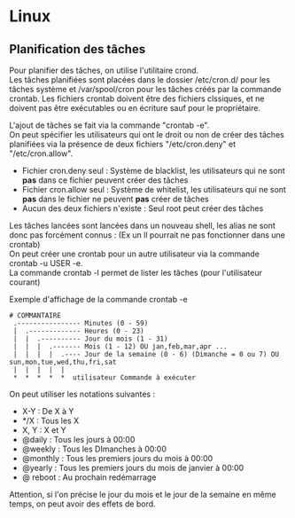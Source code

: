 # Linux

## Planification des tâches

Pour planifier des tâches, on utilise l'utilitaire crond.  
Les tâches planifiées sont placées dans le dossier /etc/cron.d/ pour les tâches système et /var/spool/cron pour les tâches créés par la commande crontab.
Les fichiers crontab doivent être des fichiers clssiques, et ne doivent pas être exécutables ou en écriture sauf pour le propriétaire.

L'ajout de tâches se fait via la commande "crontab -e".  
On peut spécifier les utilisateurs qui ont le droit ou non de créer des tâches planifiées via la présence de deux fichiers "/etc/cron.deny" et "/etc/cron.allow".  

- Fichier cron.deny seul : Système de blacklist, les utilisateurs qui ne sont **pas** dans ce fichier peuvent créer des tâches
- Fichier cron.allow seul : Système de whitelist, les utilisateurs qui ne sont **pas** dans le fichier ne peuvent **pas** créer de tâches
- Aucun des deux fichiers n'existe : Seul root peut créer des tâches

Les tâches lancées sont lancées dans un nouveau shell, les alias ne sont donc pas forcément connus : (Ex un ll pourrait ne pas fonctionner dans une crontab)  
On peut créer une crontab pour un autre utilisateur via la commande crontab -u USER -e.  
La commande crontab -l permet de lister les tâches (pour l'utilisateur courant)

Exemple d'affichage de la commande crontab -e

```
# COMMANTAIRE
 .---------------- Minutes (0 - 59)
 |  .------------- Heures (0 - 23)
 |  |  .---------- Jour du mois (1 - 31)
 |  |  |  .------- Mois (1 - 12) OU jan,feb,mar,apr ...
 |  |  |  |  .---- Jour de la semaine (0 - 6) (Dimanche = 0 ou 7) OU sun,mon,tue,wed,thu,fri,sat
 |  |  |  |  |
 *  *  *  *  *  utilisateur Commande à exécuter
```
On peut utiliser les notations suivantes :
- X-Y : De X à Y
- */X : Tous les X
- X, Y : X et Y
- @daily : Tous les jours à 00:00
- @weekly : Tous les DImanches à 00:00
- @monthly : Tous les premiers jours du mois à 00:00
- @yearly : Tous les premiers jours du mois de janvier à 00:00
- @ reboot : Au prochain redémarrage

Attention, si l'on précise le jour du mois et le jour de la semaine en même temps, on peut avoir des effets de bord.  

